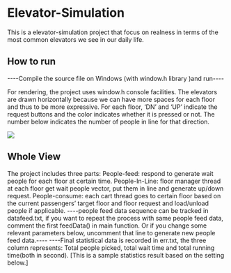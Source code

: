 # Elevator-Simulation

This is a elevator-simulation project that focus on realness in terms of the most common elevators we see in our daily life. 

## How to run
----Compile the source file on Windows (with window.h library )and run----

For rendering, the project uses window.h console facilities. The elevators are drawn horizontally because we can have more spaces for each floor and thus to be more expressive. For each floor, ‘DN’ and ‘UP’ indicate the request buttons and the color indicates whether it is pressed or not. The number below indicates the number of people in line for that direction.

<img src="snapshot.jpg" >

## Whole View
The project includes three parts: 
People-feed: respond to generate wait people for each floor at certain time.
People-In-Line: floor manager thread at each floor get wait people vector, put them in line and generate up/down request.
People-consume: each cart thread goes to certain floor based on the current passengers’ target floor and floor request and load/unload people if applicable.
----people feed data sequence can be tracked in datafeed.txt, if you want to repeat the process with same people feed data, comment the first feedData() in main function. Or if you change some relevant parameters below, uncomment that line to generate new people feed data.----
----Final statistical data is recorded in err.txt, the three column represents: Total people picked, total wait time and total running time(both in second).
[This is a sample statistics result based on the setting below.]


 
